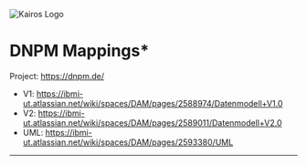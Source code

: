 ![Kairos Logo](https://www.kairos.de/app/uploads/kairos-logo-blue_iqvia.png "Kairos Logo")

DNPM Mappings*
======================
Project: https://dnpm.de/

* V1: https://ibmi-ut.atlassian.net/wiki/spaces/DAM/pages/2588974/Datenmodell+V1.0
* V2: https://ibmi-ut.atlassian.net/wiki/spaces/DAM/pages/2589011/Datenmodell+V2.0
* UML: https://ibmi-ut.atlassian.net/wiki/spaces/DAM/pages/2593380/UML
---
